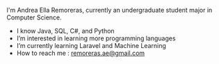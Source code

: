 I'm Andrea Ella Remoreras, currently an undergraduate student major in Computer Science.

- I know Java, SQL, C#, and Python
- I’m interested in learning more programming languages 
- I’m currently learning Laravel and Machine Learning
- How to reach me : remoreras.ae@gmail.com

<!---

--->
